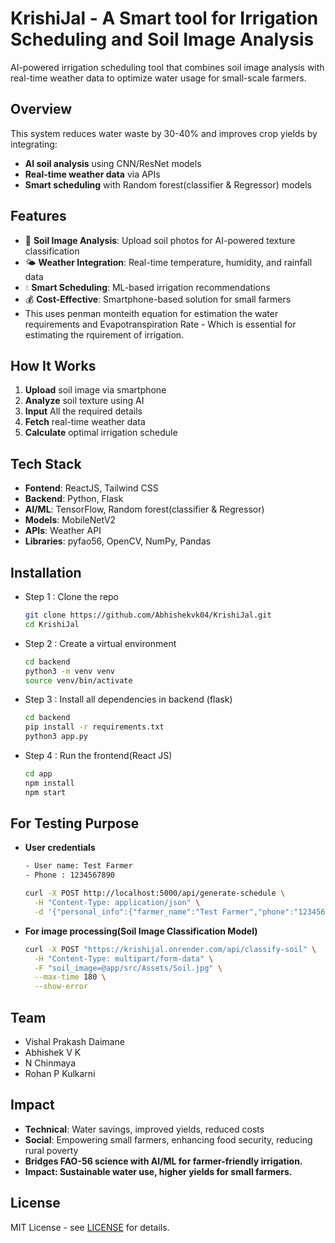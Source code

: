 # KrishiJal - A Smart tool for Irrigation Scheduling and Soil Image Analysis

AI-powered irrigation scheduling tool that combines soil image analysis with real-time weather data to optimize water usage for small-scale farmers.

## Overview

This system reduces water waste by 30-40% and improves crop yields by integrating:
- **AI soil analysis** using CNN/ResNet models
- **Real-time weather data** via APIs
- **Smart scheduling** with Random forest(classifier & Regressor) models

## Features

- 📸 **Soil Image Analysis**: Upload soil photos for AI-powered texture classification
- 🌤️ **Weather Integration**: Real-time temperature, humidity, and rainfall data
- 💧 **Smart Scheduling**: ML-based irrigation recommendations
- 💰 **Cost-Effective**: Smartphone-based solution for small farmers
- This uses penman monteith equation for estimation the water requirements and Evapotranspiration Rate - Which is essential for estimating the  rquirement of irrigation.

## How It Works

1. **Upload** soil image via smartphone
2. **Analyze** soil texture using AI
3. **Input** All the required details
4. **Fetch** real-time weather data
5. **Calculate** optimal irrigation schedule

## Tech Stack

- **Fontend**: ReactJS, Tailwind CSS
- **Backend**: Python, Flask
- **AI/ML**: TensorFlow, Random forest(classifier & Regressor)
- **Models**: MobileNetV2
- **APIs**: Weather API
- **Libraries**: pyfao56, OpenCV, NumPy, Pandas

## Installation
- Step 1 : Clone the repo
  ```bash
  git clone https://github.com/Abhishekvk04/KrishiJal.git
  cd KrishiJal
  ```
- Step 2 : Create a virtual environment
  ```bash
  cd backend
  python3 -m venv venv
  source venv/bin/activate
  ```
- Step 3 : Install all dependencies in backend (flask)
  ```bash
  cd backend
  pip install -r requirements.txt
  python3 app.py
  ```
- Step 4 : Run the frontend(React JS)
  ```bash
  cd app
  npm install
  npm start
  ```

## For Testing Purpose
- **User credentials**
  ```bash
  - User name: Test Farmer
  - Phone : 1234567890
  ```
    
  ```bash
  curl -X POST http://localhost:5000/api/generate-schedule \
    -H "Content-Type: application/json" \
    -d '{"personal_info":{"farmer_name":"Test Farmer","phone":"1234567890"},"soil_type":"Sandy Loam","crop_info":{"name":"Rice","growth_stage":2},"location":{"address":"Phalodi"},"farm_size":{"area":"2"}}'
  ```

- **For image processing(Soil Image Classification Model)**
  ```bash
  curl -X POST "https://krishijal.onrender.com/api/classify-soil" \
    -H "Content-Type: multipart/form-data" \
    -F "soil_image=@app/src/Assets/Soil.jpg" \
    --max-time 180 \
    --show-error
  ```

## Team

- Vishal Prakash Daimane
- Abhishek V K
- N Chinmaya
- Rohan P Kulkarni

## Impact

- **Technical**: Water savings, improved yields, reduced costs  
- **Social**: Empowering small farmers, enhancing food security, reducing rural poverty
- **Bridges FAO-56 science with AI/ML for farmer-friendly irrigation.**
- **Impact: Sustainable water use, higher yields for small farmers.**

## License

MIT License - see [LICENSE](LICENSE) for details.

